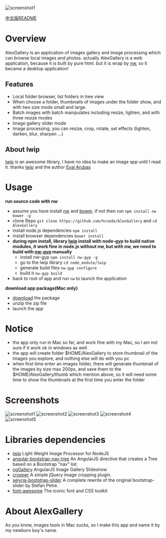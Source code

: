 ![screenshot1](https://raw.githubusercontent.com/hcnode/AlexGallery/master/screenshots/screenshot1.png)

[中文版README](http://hcnode.github.io/2015/08/21/alexgallery/)

# Overview

AlexGallery is an application of images gallery and image processing which can browse local images and photos.
actually AlexGallery is a web application, because it is built by pure html.
but it is wrap by [nw](https://github.com/nwjs/nw.js), so it became a desktop application!


## Features

 - Local folder browser, list folders in tree view
 - When choose a folder, thumbnails of images under the folder show, and with two size mode small and large.
 - Batch images with batch manipulates including resize, lighten, and with three resize modes
 - Image gallery slider mode
 - Image processing, you can resize, crop, rotate, set effects (lighten, darken, blur, sharpen ...)

## About lwip

[lwip](https://github.com/EyalAr/lwip) is an awesome library, I have no idea to make an image app until I read it.
thanks [lwip](https://github.com/EyalAr/lwip) and the author [Eyal Arubas](https://github.com/EyalAr)

# Usage
**run source code with nw**
 - assume you have install [nw](https://github.com/nwjs/nw.js) and [bower](https://github.com/bower/bower),
 if not then run `npm install nw bower -g`
 - clone Repo `git clone https://github.com/hcnode/AlexGallery` and `cd AlexGallery`
 - install node.js dependencies
`npm install`
 - install browser dependencies
`bower install`
 - **during npm install, library [lwip](https://github.com/EyalAr/lwip) install with node-gyp to build native modules,
 it work fine in node.js without nw, but with nw, we need to build with [nw-gyp](https://github.com/nwjs/nw-gyp) manually**
	 - install nw-gyp `npm install nw-gyp -g`
	 - go to the lwip library `cd node_module/lwip`
	 - generate build files `nw-gyp configure`
	 - build it `nw-gyp build`
 - back to root of app and run `nw` to launch the application

**download app package(Mac only)**
 - [download](https://github.com/hcnode/AlexGallery/releases/download/AlexGallery-v1.0.0/AlexGallery.zip) the package
 - unzip the zip file
 - launch the app


# Notice
 - the app only run in Mac so far, and work fine with my Mac, so I am not sure if it work ok in windows as well
 - the app will create folder $HOME/AlexGallery to store thumbnail of the images you explore, and nothing else will do with you pc
 - when first time enter an images folder, there will generate thumbnail of the images by size max 200px, and save them to the
 $HOME/AlexGallery/thumb which mention above, so it will need some time to show the thumbnails at the first time you enter the folder

# Screenshots
![screenshot1](https://raw.githubusercontent.com/hcnode/AlexGallery/master/screenshots/screenshot1.png)
![screenshot2](https://raw.githubusercontent.com/hcnode/AlexGallery/master/screenshots/screenshot2.png)
![screenshot3](https://raw.githubusercontent.com/hcnode/AlexGallery/master/screenshots/screenshot3.png)
![screenshot4](https://raw.githubusercontent.com/hcnode/AlexGallery/master/screenshots/screenshot4.png)
![screenshot5](https://raw.githubusercontent.com/hcnode/AlexGallery/master/screenshots/screenshot5.png)

# Libraries dependencies
 - [lwip](https://github.com/EyalAr/lwip) Light Weight Image Processor for NodeJS
 - [angular-bootstrap-nav-tree](https://github.com/nickperkinslondon/angular-bootstrap-nav-tree) An AngularJS directive that creates a Tree based on a Bootstrap "nav" list.
 - [ngGallery](https://github.com/jkuri/ngGallery) AngularJS Image Gallery Slideshow
 - [cropper](https://github.com/fengyuanchen/cropper) A simple jQuery image cropping plugin.
 - [seiyria-bootstrap-slider](https://github.com/seiyria/bootstrap-slider) A complete rewrite of the original bootstrap-slider by Stefan Petre.
 - [font-awesome](https://github.com/FortAwesome/Font-Awesome) The iconic font and CSS toolkit

# About AlexGallery
 As you know, images tools in Mac sucks, so I make this app and name it by my newborn boy's name.

